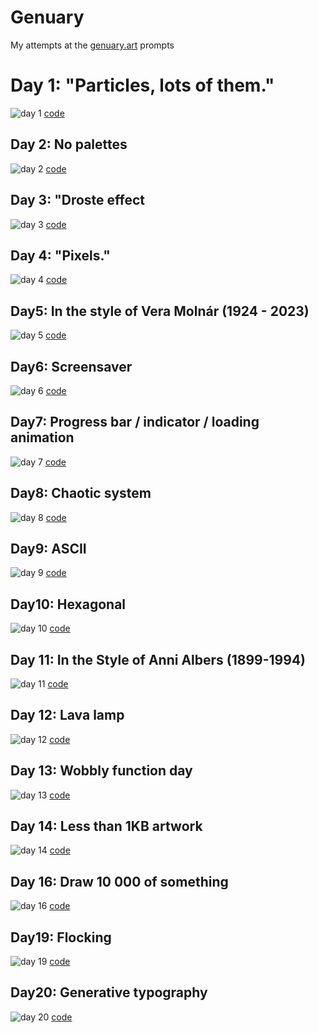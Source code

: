 # Genuary

My attempts at the [genuary.art](https://genuary.art/prompts) prompts

# Day 1: "Particles, lots of them."

![day 1](output/01.png) [code](2024/01.blend)

## Day 2: No palettes

![day 2](output/02.svg) [code](2024/02.py)

## Day 3: "Droste effect

![day 3](output/03.svg) [code](2024/03.py)

## Day 4: "Pixels."

![day 4](output/04.svg) [code](2024/04.py)

## Day5: In the style of Vera Molnár (1924 - 2023)

![day 5](output/05.svg) [code](2024/05.py)

## Day6: Screensaver

![day 6](output/06.svg) [code](2024/06.py)

## Day7: Progress bar / indicator / loading animation

![day 7](output/07.gif) [code](2024/07.py)

## Day8: Chaotic system

![day 8](output/8.svg) [code](2024/8.py)

## Day9: ASCII

![day 9](output/09.svg) [code](2024/09.py)

## Day10: Hexagonal

![day 10](output/10.svg) [code](2024/10.py)

## Day 11: In the Style of Anni Albers (1899-1994)

![day 11](output/11.svg) [code](2024/11.py)

## Day 12: Lava lamp

![day 12](output/12.svg) [code](2024/12.py)

## Day 13: Wobbly function day

![day 13](output/13.svg) [code](2024/13.py)

## Day 14: Less than 1KB artwork

![day 14](output/14.svg) [code](2024/14.py)

<!--
## Day 15: Use a physics library
![day 15](output/15.svg)
[code](2024/15.py)
-->

## Day 16: Draw 10 000 of something

![day 16](output/16.svg) [code](2024/16.py)

<!--
## Day 17: Inspired by Islamic art
![day 17](output/17.svg)
[code](2024/17.py)

## Day 18: Bauhaus
![day 18](output/18.svg)
[code](2024/18.py)
-->

## Day19: Flocking

![day 19](output/19.svg) [code](2024/19.py)

## Day20: Generative typography

![day 20](output/20.svg) [code](2024/20.py)

<!--
## Day21: Use a library that you haven’t used before
![day 21](output/21.svg)
[code](2024/21.py)
## Day22: Point - line - plane
![day 22](output/22.svg)
[code](2024/22.py)
## Day23: 64×64
![day 23](output/23.svg)
[code](2024/23.py)
## Day24: Impossible objects (undecided geometry)
![day 24](output/24.svg)
[code](2024/24.py)
## Day25: “I should try to recreate this with code”
![day 25](output/25.svg)
[code](2024/25.py)
## Day26: Grow a seed
![day 26](output/26.svg)
[code](2024/26.py)
## Day27: Code for one hour
![day 27](output/27.svg)
[code](2024/27.py)
## Day28: Skeuomorphism
![day 28](output/28.svg)
[code](2024/28.py)
## Day29: Signed Distance Functions
*(if we keep trying once per year, eventually we will be good at it!).*
![day 29](output/29.svg)
[code](2024/29.py)
## Day30: Shaders
![day 30](output/30.svg)
[code](2024/30.py)
## Day31: Generative music / Generative audio / Generative sound
![day 31](output/31.svg)
[code](2024/31.py) -->
